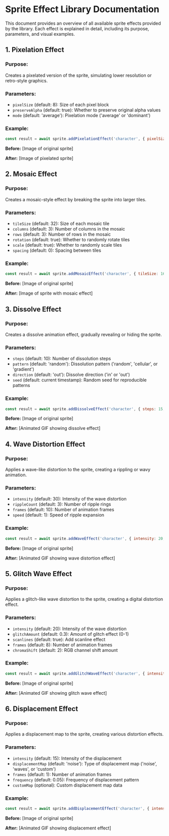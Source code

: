 # Sprite Effect Library Documentation

This document provides an overview of all available sprite effects provided by the library. Each effect is explained in detail, including its purpose, parameters, and visual examples.

## 1. Pixelation Effect

### Purpose:
Creates a pixelated version of the sprite, simulating lower resolution or retro-style graphics.

### Parameters:
- `pixelSize` (default: 8): Size of each pixel block
- `preserveAlpha` (default: true): Whether to preserve original alpha values
- `mode` (default: 'average'): Pixelation mode ('average' or 'dominant')

### Example:
```javascript
const result = await sprite.addPixelationEffect('character', { pixelSize: 4, mode: 'dominant' });
```

**Before:**
[Image of original sprite]

**After:**
[Image of pixelated sprite]

## 2. Mosaic Effect

### Purpose:
Creates a mosaic-style effect by breaking the sprite into larger tiles.

### Parameters:
- `tileSize` (default: 32): Size of each mosaic tile
- `columns` (default: 3): Number of columns in the mosaic
- `rows` (default: 3): Number of rows in the mosaic
- `rotation` (default: true): Whether to randomly rotate tiles
- `scale` (default: true): Whether to randomly scale tiles
- `spacing` (default: 0): Spacing between tiles

### Example:
```javascript
const result = await sprite.addMosaicEffect('character', { tileSize: 16, columns: 4, rows: 4 });
```

**Before:**
[Image of original sprite]

**After:**
[Image of sprite with mosaic effect]

## 3. Dissolve Effect

### Purpose:
Creates a dissolve animation effect, gradually revealing or hiding the sprite.

### Parameters:
- `steps` (default: 10): Number of dissolution steps
- `pattern` (default: 'random'): Dissolution pattern ('random', 'cellular', or 'gradient')
- `direction` (default: 'out'): Dissolve direction ('in' or 'out')
- `seed` (default: current timestamp): Random seed for reproducible patterns

### Example:
```javascript
const result = await sprite.addDissolveEffect('character', { steps: 15, pattern: 'cellular', direction: 'in' });
```

**Before:**
[Image of original sprite]

**After:**
[Animated GIF showing dissolve effect]

## 4. Wave Distortion Effect

### Purpose:
Applies a wave-like distortion to the sprite, creating a rippling or wavy animation.

### Parameters:
- `intensity` (default: 30): Intensity of the wave distortion
- `rippleCount` (default: 3): Number of ripple rings
- `frames` (default: 10): Number of animation frames
- `speed` (default: 1): Speed of ripple expansion

### Example:
```javascript
const result = await sprite.addWaveEffect('character', { intensity: 20, frames: 8 });
```

**Before:**
[Image of original sprite]

**After:**
[Animated GIF showing wave distortion effect]

## 5. Glitch Wave Effect

### Purpose:
Applies a glitch-like wave distortion to the sprite, creating a digital distortion effect.

### Parameters:
- `intensity` (default: 20): Intensity of the wave distortion
- `glitchAmount` (default: 0.3): Amount of glitch effect (0-1)
- `scanlines` (default: true): Add scanline effect
- `frames` (default: 8): Number of animation frames
- `chromaShift` (default: 2): RGB channel shift amount

### Example:
```javascript
const result = await sprite.addGlitchWaveEffect('character', { intensity: 25, glitchAmount: 0.5 });
```

**Before:**
[Image of original sprite]

**After:**
[Animated GIF showing glitch wave effect]

## 6. Displacement Effect

### Purpose:
Applies a displacement map to the sprite, creating various distortion effects.

### Parameters:
- `intensity` (default: 15): Intensity of the displacement
- `displacementMap` (default: 'noise'): Type of displacement map ('noise', 'waves', or 'custom')
- `frames` (default: 1): Number of animation frames
- `frequency` (default: 0.05): Frequency of displacement pattern
- `customMap` (optional): Custom displacement map data

### Example:
```javascript
const result = await sprite.addDisplacementEffect('character', { intensity: 10, displacementMap: 'waves', frames: 5 });
```

**Before:**
[Image of original sprite]

**After:**
[Animated GIF showing displacement effect]